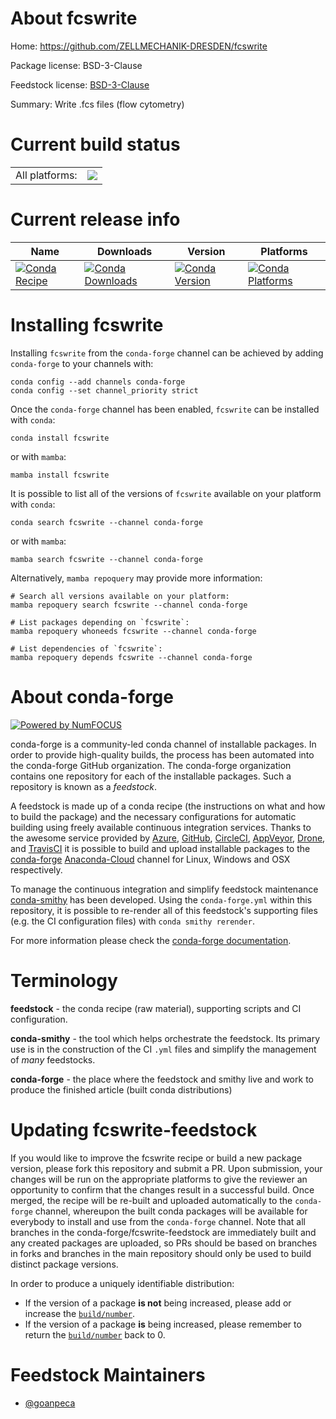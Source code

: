 About fcswrite
==============

Home: https://github.com/ZELLMECHANIK-DRESDEN/fcswrite

Package license: BSD-3-Clause

Feedstock license: [BSD-3-Clause](https://github.com/conda-forge/fcswrite-feedstock/blob/main/LICENSE.txt)

Summary: Write .fcs files (flow cytometry)

Current build status
====================


<table><tr><td>All platforms:</td>
    <td>
      <a href="https://dev.azure.com/conda-forge/feedstock-builds/_build/latest?definitionId=17084&branchName=main">
        <img src="https://dev.azure.com/conda-forge/feedstock-builds/_apis/build/status/fcswrite-feedstock?branchName=main">
      </a>
    </td>
  </tr>
</table>

Current release info
====================

| Name | Downloads | Version | Platforms |
| --- | --- | --- | --- |
| [![Conda Recipe](https://img.shields.io/badge/recipe-fcswrite-green.svg)](https://anaconda.org/conda-forge/fcswrite) | [![Conda Downloads](https://img.shields.io/conda/dn/conda-forge/fcswrite.svg)](https://anaconda.org/conda-forge/fcswrite) | [![Conda Version](https://img.shields.io/conda/vn/conda-forge/fcswrite.svg)](https://anaconda.org/conda-forge/fcswrite) | [![Conda Platforms](https://img.shields.io/conda/pn/conda-forge/fcswrite.svg)](https://anaconda.org/conda-forge/fcswrite) |

Installing fcswrite
===================

Installing `fcswrite` from the `conda-forge` channel can be achieved by adding `conda-forge` to your channels with:

```
conda config --add channels conda-forge
conda config --set channel_priority strict
```

Once the `conda-forge` channel has been enabled, `fcswrite` can be installed with `conda`:

```
conda install fcswrite
```

or with `mamba`:

```
mamba install fcswrite
```

It is possible to list all of the versions of `fcswrite` available on your platform with `conda`:

```
conda search fcswrite --channel conda-forge
```

or with `mamba`:

```
mamba search fcswrite --channel conda-forge
```

Alternatively, `mamba repoquery` may provide more information:

```
# Search all versions available on your platform:
mamba repoquery search fcswrite --channel conda-forge

# List packages depending on `fcswrite`:
mamba repoquery whoneeds fcswrite --channel conda-forge

# List dependencies of `fcswrite`:
mamba repoquery depends fcswrite --channel conda-forge
```


About conda-forge
=================

[![Powered by
NumFOCUS](https://img.shields.io/badge/powered%20by-NumFOCUS-orange.svg?style=flat&colorA=E1523D&colorB=007D8A)](https://numfocus.org)

conda-forge is a community-led conda channel of installable packages.
In order to provide high-quality builds, the process has been automated into the
conda-forge GitHub organization. The conda-forge organization contains one repository
for each of the installable packages. Such a repository is known as a *feedstock*.

A feedstock is made up of a conda recipe (the instructions on what and how to build
the package) and the necessary configurations for automatic building using freely
available continuous integration services. Thanks to the awesome service provided by
[Azure](https://azure.microsoft.com/en-us/services/devops/), [GitHub](https://github.com/),
[CircleCI](https://circleci.com/), [AppVeyor](https://www.appveyor.com/),
[Drone](https://cloud.drone.io/welcome), and [TravisCI](https://travis-ci.com/)
it is possible to build and upload installable packages to the
[conda-forge](https://anaconda.org/conda-forge) [Anaconda-Cloud](https://anaconda.org/)
channel for Linux, Windows and OSX respectively.

To manage the continuous integration and simplify feedstock maintenance
[conda-smithy](https://github.com/conda-forge/conda-smithy) has been developed.
Using the ``conda-forge.yml`` within this repository, it is possible to re-render all of
this feedstock's supporting files (e.g. the CI configuration files) with ``conda smithy rerender``.

For more information please check the [conda-forge documentation](https://conda-forge.org/docs/).

Terminology
===========

**feedstock** - the conda recipe (raw material), supporting scripts and CI configuration.

**conda-smithy** - the tool which helps orchestrate the feedstock.
                   Its primary use is in the construction of the CI ``.yml`` files
                   and simplify the management of *many* feedstocks.

**conda-forge** - the place where the feedstock and smithy live and work to
                  produce the finished article (built conda distributions)


Updating fcswrite-feedstock
===========================

If you would like to improve the fcswrite recipe or build a new
package version, please fork this repository and submit a PR. Upon submission,
your changes will be run on the appropriate platforms to give the reviewer an
opportunity to confirm that the changes result in a successful build. Once
merged, the recipe will be re-built and uploaded automatically to the
`conda-forge` channel, whereupon the built conda packages will be available for
everybody to install and use from the `conda-forge` channel.
Note that all branches in the conda-forge/fcswrite-feedstock are
immediately built and any created packages are uploaded, so PRs should be based
on branches in forks and branches in the main repository should only be used to
build distinct package versions.

In order to produce a uniquely identifiable distribution:
 * If the version of a package **is not** being increased, please add or increase
   the [``build/number``](https://docs.conda.io/projects/conda-build/en/latest/resources/define-metadata.html#build-number-and-string).
 * If the version of a package **is** being increased, please remember to return
   the [``build/number``](https://docs.conda.io/projects/conda-build/en/latest/resources/define-metadata.html#build-number-and-string)
   back to 0.

Feedstock Maintainers
=====================

* [@goanpeca](https://github.com/goanpeca/)

